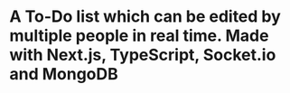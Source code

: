 # A To-Do list which can be edited by multiple people in real time. Made with Next.js, TypeScript, Socket.io and MongoDB


